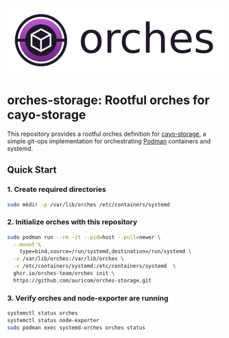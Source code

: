 ![orches logo](https://raw.githubusercontent.com/orches-team/common/main/orches-logo-text.png)

# orches-storage: Rootful orches for cayo-storage

This repository provides a rootful orches definition for [cayo-storage](https://github.com/auricom/cayo-storage), a simple git-ops implementation for orchestrating [Podman](https://podman.io/) containers and systemd.

## Quick Start

### 1. Create required directories
```bash
sudo mkdir -p /var/lib/orches /etc/containers/systemd
```

### 2. Initialize orches with this repository
```bash
sudo podman run --rm -it --pid=host --pull=newer \
  --mount \
    type=bind,source=/run/systemd,destination=/run/systemd \
  -v /var/lib/orches:/var/lib/orches \
  -v /etc/containers/systemd:/etc/containers/systemd  \
  ghcr.io/orches-team/orches init \
  https://github.com/auricom/orches-storage.git
```

### 3. Verify orches and node-exporter are running
```bash
systemctl status orches
systemctl status node-exporter
sudo podman exec systemd-orches orches status
```
